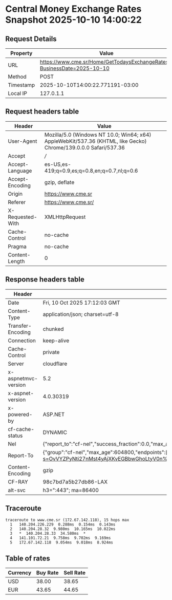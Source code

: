 # Central Money Exchange Rates Snapshot 2025-10-10 14:00:22
## Request Details

| Property | Value |
|----------|-------|
| URL | https://www.cme.sr/Home/GetTodaysExchangeRates/?BusinessDate=2025-10-10 |
| Method | POST |
| Timestamp | 2025-10-10T14:00:22.771191-03:00 |
| Local IP | 127.0.1.1 |
    
## Request headers table

| Header | Value |
|--------|-------|
| User-Agent | Mozilla/5.0 (Windows NT 10.0; Win64; x64) AppleWebKit/537.36 (KHTML, like Gecko) Chrome/139.0.0.0 Safari/537.36 |
| Accept | */* |
| Accept-Language | es-US,es-419;q=0.9,es;q=0.8,en;q=0.7,nl;q=0.6 |
| Accept-Encoding | gzip, deflate |
| Origin | https://www.cme.sr |
| Referer | https://www.cme.sr/ |
| X-Requested-With | XMLHttpRequest |
| Cache-Control | no-cache |
| Pragma | no-cache |
| Content-Length | 0 |

    
## Response headers table
| Header | Value |
|--------|-------|
| Date | Fri, 10 Oct 2025 17:12:03 GMT |
| Content-Type | application/json; charset=utf-8 |
| Transfer-Encoding | chunked |
| Connection | keep-alive |
| Cache-Control | private |
| Server | cloudflare |
| x-aspnetmvc-version | 5.2 |
| x-aspnet-version | 4.0.30319 |
| x-powered-by | ASP.NET |
| cf-cache-status | DYNAMIC |
| Nel | {"report_to":"cf-nel","success_fraction":0.0,"max_age":604800} |
| Report-To | {"group":"cf-nel","max_age":604800,"endpoints":[{"url":"https://a.nel.cloudflare.com/report/v4?s=OvVYZPyNti27nMst4yAjXKvEGBbwGhoLtyV0n%2FFtDpMQvn9fz2UWfDzSq1G2Xbt1TLQssaGHpmZPDZoMiGkTpyVNzXrJIlnmcn0%3D"}]} |
| Content-Encoding | gzip |
| CF-RAY | 98c7bd7a5b27db86-LAX |
| alt-svc | h3=":443"; ma=86400 |

## Traceroute 

```
traceroute to www.cme.sr (172.67.142.118), 15 hops max
  1   140.204.226.229  0.288ms  0.154ms  0.143ms 
  2   140.204.28.32  9.980ms  10.165ms  10.022ms 
  3   *  140.204.28.33  34.580ms  * 
  4   141.101.72.21  9.758ms  9.702ms  9.169ms 
  5   172.67.142.118  9.054ms  9.018ms  8.924ms 

```


## Table of rates

| Currency | Buy Rate | Sell Rate |
|----------|----------|-----------|
| USD | 38.00 | 38.65 |
| EUR | 43.65 | 44.65 |
